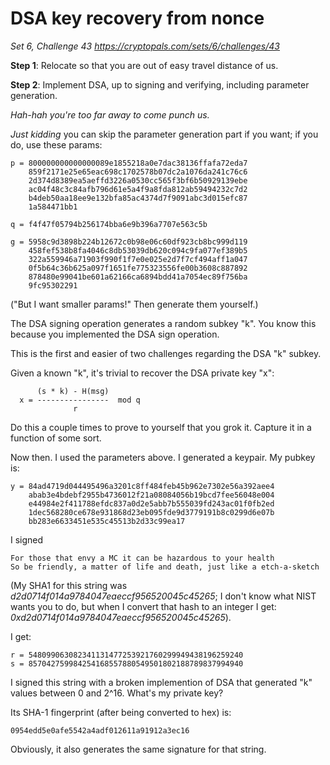 # DSA key recovery from nonce

_Set 6, Challenge 43_
_https://cryptopals.com/sets/6/challenges/43_

**Step 1**: Relocate so that you are out of easy travel distance of us.

**Step 2**: Implement DSA, up to signing and verifying, including parameter generation.

_Hah-hah you're too far away to come punch us._

_Just kidding_ you can skip the parameter generation part if you want; if you do, use these params:

    p = 800000000000000089e1855218a0e7dac38136ffafa72eda7
        859f2171e25e65eac698c1702578b07dc2a1076da241c76c6
        2d374d8389ea5aeffd3226a0530cc565f3bf6b50929139ebe
        ac04f48c3c84afb796d61e5a4f9a8fda812ab59494232c7d2
        b4deb50aa18ee9e132bfa85ac4374d7f9091abc3d015efc87
        1a584471bb1

    q = f4f47f05794b256174bba6e9b396a7707e563c5b

    g = 5958c9d3898b224b12672c0b98e06c60df923cb8bc999d119
        458fef538b8fa4046c8db53039db620c094c9fa077ef389b5
        322a559946a71903f990f1f7e0e025e2d7f7cf494aff1a047
        0f5b64c36b625a097f1651fe775323556fe00b3608c887892
        878480e99041be601a62166ca6894bdd41a7054ec89f756ba
        9fc95302291

("But I want smaller params!" Then generate them yourself.)

The DSA signing operation generates a random subkey "k". You know this because you implemented the DSA sign operation.

This is the first and easier of two challenges regarding the DSA "k" subkey.

Given a known "k", it's trivial to recover the DSA private key "x":

          (s * k) - H(msg)
      x = ----------------  mod q
                  r

Do this a couple times to prove to yourself that you grok it. Capture it in a function of some sort.

Now then. I used the parameters above. I generated a keypair. My pubkey is:

    y = 84ad4719d044495496a3201c8ff484feb45b962e7302e56a392aee4
        abab3e4bdebf2955b4736012f21a08084056b19bcd7fee56048e004
        e44984e2f411788efdc837a0d2e5abb7b555039fd243ac01f0fb2ed
        1dec568280ce678e931868d23eb095fde9d3779191b8c0299d6e07b
        bb283e6633451e535c45513b2d33c99ea17

I signed

    For those that envy a MC it can be hazardous to your health
    So be friendly, a matter of life and death, just like a etch-a-sketch

(My SHA1 for this string was _d2d0714f014a9784047eaeccf956520045c45265_; I don't know what NIST wants you to do, but when I convert that hash to an integer I get: _0xd2d0714f014a9784047eaeccf956520045c45265_).

I get:

    r = 548099063082341131477253921760299949438196259240
    s = 857042759984254168557880549501802188789837994940

I signed this string with a broken implemention of DSA that generated "k" values between 0 and 2^16. What's my private key?

Its SHA-1 fingerprint (after being converted to hex) is:

    0954edd5e0afe5542a4adf012611a91912a3ec16

Obviously, it also generates the same signature for that string.
